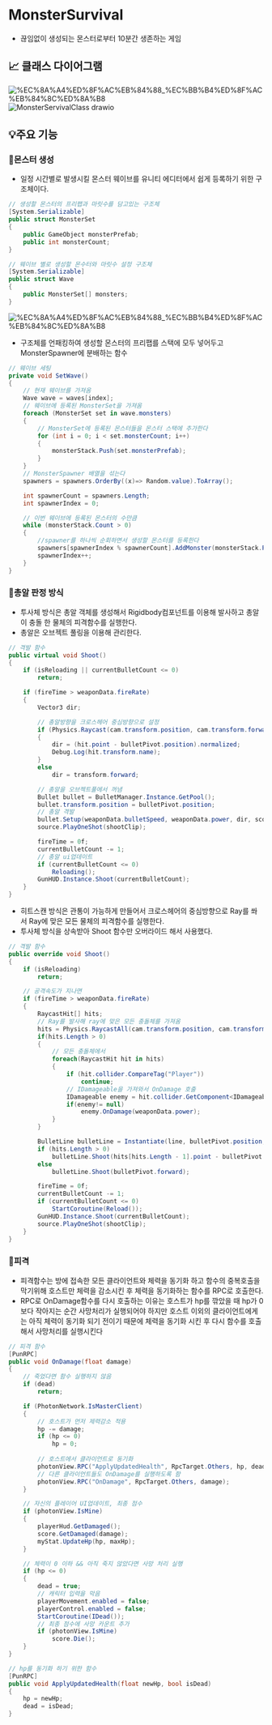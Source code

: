 # MonsterSurvival

- 끊임없이 생성되는 몬스터로부터 10분간 생존하는 게임

## 📈 클래스 다이어그램

![%EC%8A%A4%ED%8F%AC%EB%84%88_%EC%BB%B4%ED%8F%AC%EB%84%8C%ED%8A%B8](https://user-images.githubusercontent.com/81815193/211207735-c12d2b30-62ce-4084-a2d7-f08594550c4c.png)
![MonsterServivalClass drawio](https://user-images.githubusercontent.com/81815193/211210550-7f937b19-d26c-4e49-9907-57aa0fd4d28e.png)



## 💡주요 기능


### 👾몬스터 생성

- 일정 시간별로 발생시킬 몬스터 웨이브를 유니티 에디터에서 쉽게 등록하기 위한 구조체이다.

```csharp
// 생성할 몬스터의 프리팹과 마릿수를 담고있는 구조체
[System.Serializable]
public struct MonsterSet
{
	public GameObject monsterPrefab;
	public int monsterCount;
}

// 웨이브 별로 생성할 몬수터와 마릿수 설정 구조체
[System.Serializable]
public struct Wave
{
	public MonsterSet[] monsters;
}
```

![%EC%8A%A4%ED%8F%AC%EB%84%88_%EC%BB%B4%ED%8F%AC%EB%84%8C%ED%8A%B8](https://user-images.githubusercontent.com/81815193/211207735-c12d2b30-62ce-4084-a2d7-f08594550c4c.png)

- 구조체를 언패킹하여 생성할 몬스터의 프리팹를 스택에 모두 넣어두고 MonsterSpawner에 분배하는 함수

```csharp
// 웨이브 세팅
private void SetWave()
{
	// 현재 웨이브를 가져옴
	Wave wave = waves[index];
	// 웨이브에 등록된 MonsterSet을 가져옴
	foreach (MonsterSet set in wave.monsters)
	{
		// MonsterSet에 등록된 몬스터들을 몬스터 스택에 추가한다
		for (int i = 0; i < set.monsterCount; i++)
		{ 
			monsterStack.Push(set.monsterPrefab);
		}
	}
	// MonsterSpawner 배열을 섞는다
	spawners = spawners.OrderBy((x)=> Random.value).ToArray();

	int spawnerCount = spawners.Length;
	int spawnerIndex = 0;

	// 이번 웨이브에 등록된 몬스터의 수만큼
	while (monsterStack.Count > 0)
	{
		//spawner를 하나씩 순회하면서 생성할 몬스터를 등록한다
		spawners[spawnerIndex % spawnerCount].AddMonster(monsterStack.Pop());
		spawnerIndex++;
	}
}
```

### 🎇총알 판정 방식

- 투사체 방식은 총알 객체를 생성해서 Rigidbody컴포넌트를 이용해 발사하고 총알이 충돌 한 물체의 피격함수를 실행한다.
- 총알은 오브젝트 풀링을 이용해 관리한다.

```csharp
// 격발 함수
public virtual void Shoot()
{
	if (isReloading || currentBulletCount <= 0)
		return;

	if (fireTime > weaponData.fireRate)
	{
		Vector3 dir;

		// 총알방향을 크로스헤어 중심방향으로 설정
		if (Physics.Raycast(cam.transform.position, cam.transform.forward, out hit, float.MaxValue))
		{
			dir = (hit.point - bulletPivot.position).normalized;
			Debug.Log(hit.transform.name);
		}
		else
			dir = transform.forward;

		// 총알을 오브젝트풀에서 꺼냄
		Bullet bullet = BulletManager.Instance.GetPool();
		bullet.transform.position = bulletPivot.position;
		// 총알 격발
		bullet.Setup(weaponData.bulletSpeed, weaponData.power, dir, score.AddDamage);
		source.PlayOneShot(shootClip);

		fireTime = 0f;
		currentBulletCount -= 1;
		// 총알 ui업데이트
		if (currentBulletCount <= 0)
			Reloading();
		GunHUD.Instance.Shoot(currentBulletCount);
	}
}
```

- 히트스캔 방식은 관통이 가능하게 만들어서 크로스헤어의 중심방향으로 Ray를 쏴서 Ray에 맞은 모든 물체의 피격함수를 실행한다.
- 투사체 방식을 상속받아 Shoot 함수만 오버라이드 해서 사용했다.

```csharp
// 격발 함수
public override void Shoot()
{
	if (isReloading)
		return;

	// 공격속도가 지나면 
	if (fireTime > weaponData.fireRate)
	{
		RaycastHit[] hits;
		// Ray를 발사해 ray에 맞은 모든 충돌체를 가져옴
		hits = Physics.RaycastAll(cam.transform.position, cam.transform.forward, float.MaxValue);
		if(hits.Length > 0)
		{
			// 모든 충돌체에서
			foreach(RaycastHit hit in hits)
			{
				if (hit.collider.CompareTag("Player"))
					continue;
				// IDamageable을 가져와서 OnDamage 호출
				IDamageable enemy = hit.collider.GetComponent<IDamageable>();
				if(enemy!= null)
					enemy.OnDamage(weaponData.power);
			}
		}

		BulletLine bulletLine = Instantiate(line, bulletPivot.position, Quaternion.identity);
		if (hits.Length > 0)
			bulletLine.Shoot(hits[hits.Length - 1].point - bulletPivot.position);
		else
			bulletLine.Shoot(bulletPivot.forward);

		fireTime = 0f;
		currentBulletCount -= 1;
		if (currentBulletCount <= 0)
			StartCoroutine(Reload());
		GunHUD.Instance.Shoot(currentBulletCount);
		source.PlayOneShot(shootClip);
	}
}
```

### 🎯피격

- 피격함수는 방에 접속한 모든 클라이언트와 체력을 동기화 하고 함수의 중복호출을 막기위해 호스트만 체력을 감소시킨 후 체력을 동기화하는 함수를 RPC로 호출한다.
- RPC로 OnDamage함수를 다시 호출하는 이유는 호스트가 hp를 깎았을 때 hp가 0보다 작아지는 순간 사망처리가 실행되어야 하지만 호스트 이외의 클라이언트에게는 아직 체력이 동기화 되기 전이기 때문에 체력을 동기화 시킨 후 다시 함수를 호출해서 사망처리를 실행시킨다

```csharp
// 피격 함수
[PunRPC]
public void OnDamage(float damage)
{
	// 죽었다면 함수 실행하지 않음
	if (dead)
		return;

	if (PhotonNetwork.IsMasterClient)
	{
		// 호스트가 먼저 제력감소 적용
		hp -= damage;
		if (hp <= 0)
			hp = 0;
		
		// 호스트에서 클라이언트로 동기화
		photonView.RPC("ApplyUpdatedHealth", RpcTarget.Others, hp, dead);
		// 다른 클라이언트들도 OnDamage를 실행하도록 함
		photonView.RPC("OnDamage", RpcTarget.Others, damage);
	}

	// 자신의 플레이어 UI업데이트, 최종 점수  
	if (photonView.IsMine)
	{
		playerHud.GetDamaged();
		score.GetDamaged(damage);
		myStat.UpdateHp(hp, maxHp);
	}

	// 체력이 0 이하 && 아직 죽지 않았다면 사망 처리 실행
	if (hp <= 0)
	{
		dead = true;
		// 캐릭터 입력을 막음
		playerMovement.enabled = false;
		playerControl.enabled = false;
		StartCoroutine(IDead());
		// 최종 점수에 사망 카운트 추가
		if (photonView.IsMine)
			score.Die();
	}
}
```

```csharp
// hp를 동기화 하기 위한 함수
[PunRPC]
public void ApplyUpdatedHealth(float newHp, bool isDead)
{
	hp = newHp;
	dead = isDead;
}
```

